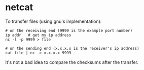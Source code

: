 # netcat
To transfer files (using gnu's implementation):

    # on the receiving end (9999 is the example port number)
    ip addr   # get my ip address
    nc -l -p 9999 > file

    # on the sending end (x.x.x.x is the receiver's ip address)
    cat file | nc -c x.x.x.x 9999

It's not a bad idea to compare the checksums after the transfer.
